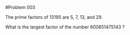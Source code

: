 #Problem 003

The prime factors of 13195 are 5, 7, 13, and 29.

What is the largest factor of the number 600851475143 ?
